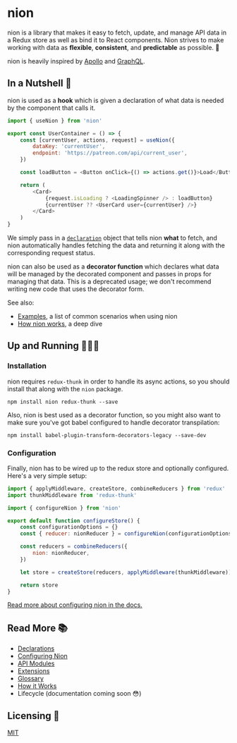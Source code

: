 # nion

nion is a library that makes it easy to fetch, update, and manage API data in a Redux store as well as bind it to React components. Nion strives to make working with data as **flexible**, **consistent**, and **predictable** as possible. 💖

nion is heavily inspired by [Apollo](http://www.apollodata.com/) and [GraphQL](http://graphql.org/).

## In a Nutshell 🌰

nion is used as a **hook** which is given a declaration of what data is needed by the component that calls it.

```javascript
import { useNion } from 'nion'

export const UserContainer = () => {
    const [currentUser, actions, request] = useNion({
        dataKey: 'currentUser',
        endpoint: 'https://patreon.com/api/current_user',
    })

    const loadButton = <Button onClick={() => actions.get()}>Load</Button>

    return (
        <Card>
            {request.isLoading ? <LoadingSpinner /> : loadButton}
            {currentUser ?? <UserCard user={currentUser} />}
        </Card>
    )
}
```

We simply pass in a [`declaration`](docs/glossary.md#declaration) object that tells nion **what** to fetch, and nion automatically handles fetching the data and returning it along with the corresponding request status.

nion can also be used as a **decorator function** which declares what data will be managed by the decorated component and passes in props for managing that data. This is a deprecated usage; we don't recommend writing new code that uses the decorator form.

See also:

-   [Examples](docs/examples.md), a list of common scenarios when using nion
-   [How nion works](docs/howitworks.md), a deep dive

## Up and Running 🏃🏾‍♀️

### Installation

nion requires `redux-thunk` in order to handle its async actions, so you should install that along with the `nion` package.

```
npm install nion redux-thunk --save
```

Also, nion is best used as a decorator function, so you might also want to make sure you've got babel configured to handle decorator transpilation:

```
npm install babel-plugin-transform-decorators-legacy --save-dev
```

### Configuration

Finally, nion has to be wired up to the redux store and optionally configured. Here's a very simple setup:

```javascript
import { applyMiddleware, createStore, combineReducers } from 'redux'
import thunkMiddleware from 'redux-thunk'

import { configureNion } from 'nion'

export default function configureStore() {
    const configurationOptions = {}
    const { reducer: nionReducer } = configureNion(configurationOptions)

    const reducers = combineReducers({
        nion: nionReducer,
    })

    let store = createStore(reducers, applyMiddleware(thunkMiddleware))

    return store
}
```

[Read more about configuring nion in the docs.](docs/configuration.md)

## Read More 📚

-   [Declarations](docs/declarations.md)
-   [Configuring Nion](docs/configuration.md)
-   [API Modules](docs/api-modules.md)
-   [Extensions](docs/extensions.md)
-   [Glossary](docs/glossary.md)
-   [How it Works](docs/howitworks.md)
-   Lifecycle (documentation coming soon 😳)

## Licensing 🍴

[MIT](license.txt)
